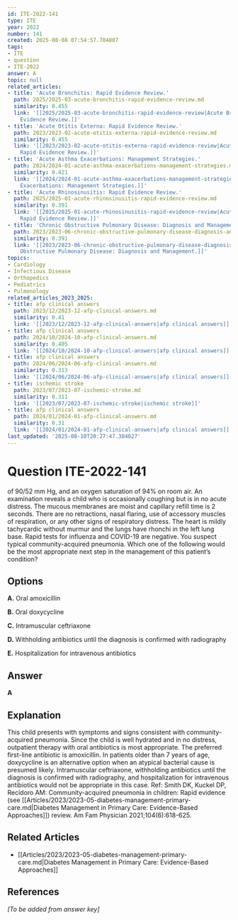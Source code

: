 ```yaml
---
id: ITE-2022-141
type: ITE
year: 2022
number: 141
created: 2025-08-08 07:54:57.704807
tags:
- ITE
- question
- ITE-2022
answer: A
topic: null
related_articles:
- title: 'Acute Bronchitis: Rapid Evidence Review.'
  path: 2025/2025-03-acute-bronchitis-rapid-evidence-review.md
  similarity: 0.455
  link: '[[2025/2025-03-acute-bronchitis-rapid-evidence-review|Acute Bronchitis: Rapid
    Evidence Review.]]'
- title: 'Acute Otitis Externa: Rapid Evidence Review.'
  path: 2023/2023-02-acute-otitis-externa-rapid-evidence-review.md
  similarity: 0.455
  link: '[[2023/2023-02-acute-otitis-externa-rapid-evidence-review|Acute Otitis Externa:
    Rapid Evidence Review.]]'
- title: 'Acute Asthma Exacerbations: Management Strategies.'
  path: 2024/2024-01-acute-asthma-exacerbations-management-strategies.md
  similarity: 0.421
  link: '[[2024/2024-01-acute-asthma-exacerbations-management-strategies|Acute Asthma
    Exacerbations: Management Strategies.]]'
- title: 'Acute Rhinosinusitis: Rapid Evidence Review.'
  path: 2025/2025-01-acute-rhinosinusitis-rapid-evidence-review.md
  similarity: 0.391
  link: '[[2025/2025-01-acute-rhinosinusitis-rapid-evidence-review|Acute Rhinosinusitis:
    Rapid Evidence Review.]]'
- title: 'Chronic Obstructive Pulmonary Disease: Diagnosis and Management.'
  path: 2023/2023-06-chronic-obstructive-pulmonary-disease-diagnosis-and-manageme.md
  similarity: 0.391
  link: '[[2023/2023-06-chronic-obstructive-pulmonary-disease-diagnosis-and-manageme|Chronic
    Obstructive Pulmonary Disease: Diagnosis and Management.]]'
topics:
- Cardiology
- Infectious Disease
- Orthopedics
- Pediatrics
- Pulmonology
related_articles_2023_2025:
- title: afp clinical answers
  path: 2023/12/2023-12-afp-clinical-answers.md
  similarity: 0.41
  link: '[[2023/12/2023-12-afp-clinical-answers|afp clinical answers]]'
- title: afp clinical answers
  path: 2024/10/2024-10-afp-clinical-answers.md
  similarity: 0.405
  link: '[[2024/10/2024-10-afp-clinical-answers|afp clinical answers]]'
- title: afp clinical answers
  path: 2024/06/2024-06-afp-clinical-answers.md
  similarity: 0.313
  link: '[[2024/06/2024-06-afp-clinical-answers|afp clinical answers]]'
- title: ischemic stroke
  path: 2023/07/2023-07-ischemic-stroke.md
  similarity: 0.311
  link: '[[2023/07/2023-07-ischemic-stroke|ischemic stroke]]'
- title: afp clinical answers
  path: 2024/01/2024-01-afp-clinical-answers.md
  similarity: 0.31
  link: '[[2024/01/2024-01-afp-clinical-answers|afp clinical answers]]'
last_updated: '2025-08-10T20:27:47.384027'
---
```


# Question ITE-2022-141

of 90/52 mm Hg, and an oxygen saturation of 94% on room air. An examination reveals a child who is occasionally coughing but is in no acute distress. The mucous membranes are moist and capillary refill time is 2 seconds. There are no retractions, nasal flaring, use of accessory muscles of respiration, or any other signs of respiratory distress. The heart is mildly tachycardic without murmur and the lungs have rhonchi in the left lung base. Rapid tests for influenza and COVID-19 are negative. You suspect typical community-acquired pneumonia. Which one of the following would be the most appropriate next step in the management of this patient’s condition?

## Options

**A.** Oral amoxicillin

**B.** Oral doxycycline

**C.** Intramuscular ceftriaxone

**D.** Withholding antibiotics until the diagnosis is confirmed with radiography

**E.** Hospitalization for intravenous antibiotics

## Answer

**A**

## Explanation

This child presents with symptoms and signs consistent with community-acquired pneumonia. Since the
child is well hydrated and in no distress, outpatient therapy with oral antibiotics is most appropriate. The
preferred first-line antibiotic is amoxicillin. In patients older than 7 years of age, doxycycline is an
alternative option when an atypical bacterial cause is presumed likely. Intramuscular ceftriaxone,
withholding antibiotics until the diagnosis is confirmed with radiography, and hospitalization for
intravenous antibiotics would not be appropriate in this case.
Ref: Smith DK, Kuckel DP, Recidoro AM: Community-acquired pneumonia in children: Rapid evidence (see [[Articles/2023/2023-05-diabetes-management-primary-care.md|Diabetes Management in Primary Care: Evidence-Based Approaches]]) review. Am Fam
Physician  2021;104(6):618-625.



## Related Articles

- [[Articles/2023/2023-05-diabetes-management-primary-care.md|Diabetes Management in Primary Care: Evidence-Based Approaches]]

## References

*[To be added from answer key]*
